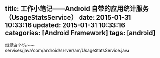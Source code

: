 title: 工作小笔记——Android 自带的应用统计服务（UsageStatsService）
date: 2015-01-31 10:33:16
updated: 2015-01-31 10:33:16
categories: [Android Framework]
tags: [android]
---

继续占个坑～～
services/java/com/android/server/am/UsageStatsService.java


